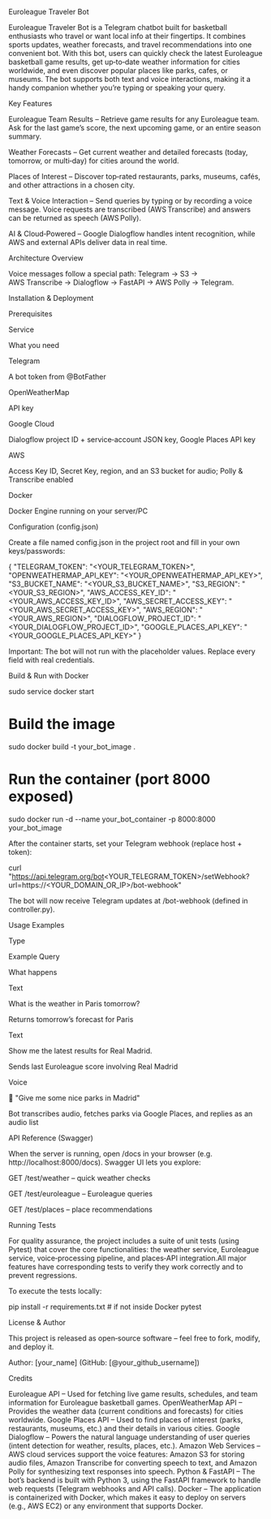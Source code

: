 Euroleague Traveler Bot

Euroleague Traveler Bot is a Telegram chatbot built for basketball enthusiasts who travel or want local info at their fingertips. It combines sports updates, weather forecasts, and travel recommendations into one convenient bot. With this bot, users can quickly check the latest Euroleague basketball game results, get up‑to‑date weather information for cities worldwide, and even discover popular places like parks, cafes, or museums. The bot supports both text and voice interactions, making it a handy companion whether you’re typing or speaking your query.

Key Features

Euroleague Team Results – Retrieve game results for any Euroleague team. Ask for the last game’s score, the next upcoming game, or an entire season summary.

Weather Forecasts – Get current weather and detailed forecasts (today, tomorrow, or multi‑day) for cities around the world.

Places of Interest – Discover top‑rated restaurants, parks, museums, cafés, and other attractions in a chosen city.

Text & Voice Interaction – Send queries by typing or by recording a voice message. Voice requests are transcribed (AWS Transcribe) and answers can be returned as speech (AWS Polly).

AI & Cloud‑Powered – Google Dialogflow handles intent recognition, while AWS and external APIs deliver data in real time.

Architecture Overview



Voice messages follow a special path: Telegram → S3 → AWS Transcribe → Dialogflow → FastAPI → AWS Polly → Telegram.

Installation & Deployment

Prerequisites

Service

What you need

Telegram

A bot token from @BotFather

OpenWeatherMap

API key

Google Cloud

Dialogflow project ID + service‑account JSON key, Google Places API key

AWS

Access Key ID, Secret Key, region, and an S3 bucket for audio; Polly & Transcribe enabled

Docker

Docker Engine running on your server/PC

Configuration (config.json)

Create a file named config.json in the project root and fill in your own keys/passwords:

{
  "TELEGRAM_TOKEN": "<YOUR_TELEGRAM_TOKEN>",
  "OPENWEATHERMAP_API_KEY": "<YOUR_OPENWEATHERMAP_API_KEY>",
  "S3_BUCKET_NAME": "<YOUR_S3_BUCKET_NAME>",
  "S3_REGION": "<YOUR_S3_REGION>",
  "AWS_ACCESS_KEY_ID": "<YOUR_AWS_ACCESS_KEY_ID>",
  "AWS_SECRET_ACCESS_KEY": "<YOUR_AWS_SECRET_ACCESS_KEY>",
  "AWS_REGION": "<YOUR_AWS_REGION>",
  "DIALOGFLOW_PROJECT_ID": "<YOUR_DIALOGFLOW_PROJECT_ID>",
  "GOOGLE_PLACES_API_KEY": "<YOUR_GOOGLE_PLACES_API_KEY>"
}

Important: The bot will not run with the placeholder values. Replace every field with real credentials.

Build & Run with Docker

sudo service docker start

# Build the image
sudo docker build -t your_bot_image .

# Run the container (port 8000 exposed)
sudo docker run -d --name your_bot_container -p 8000:8000 your_bot_image

After the container starts, set your Telegram webhook (replace host + token):

curl "https://api.telegram.org/bot<YOUR_TELEGRAM_TOKEN>/setWebhook?url=https://<YOUR_DOMAIN_OR_IP>/bot-webhook"

The bot will now receive Telegram updates at /bot-webhook (defined in controller.py).

Usage Examples

Type

Example Query

What happens

Text

What is the weather in Paris tomorrow?

Returns tomorrow’s forecast for Paris

Text

Show me the latest results for Real Madrid.

Sends last Euroleague score involving Real Madrid

Voice

🎤 "Give me some nice parks in Madrid"

Bot transcribes audio, fetches parks via Google Places, and replies as an audio list

API Reference (Swagger)

When the server is running, open /docs in your browser (e.g. http://localhost:8000/docs). Swagger UI lets you explore:

GET /test/weather  – quick weather checks

GET /test/euroleague – Euroleague queries

GET /test/places – place recommendations

Running Tests

For quality assurance, the project includes a suite of unit tests (using Pytest) that cover the core functionalities: the weather service, Euroleague service, voice‑processing pipeline, and places‑API integration.All major features have corresponding tests to verify they work correctly and to prevent regressions.

To execute the tests locally:

pip install -r requirements.txt   # if not inside Docker
pytest



License & Author

This project is released as open‑source software – feel free to fork, modify, and deploy it.

Author: [your_name] (GitHub: [@your_github_username])

Credits

Euroleague API – Used for fetching live game results, schedules, and team information for Euroleague basketball games.
OpenWeatherMap API – Provides the weather data (current conditions and forecasts) for cities worldwide.
Google Places API – Used to find places of interest (parks, restaurants, museums, etc.) and their details in various cities.
Google Dialogflow – Powers the natural language understanding of user queries (intent detection for weather, results, places, etc.).
Amazon Web Services – AWS cloud services support the voice features: Amazon S3 for storing audio files, Amazon Transcribe for converting speech to text, and Amazon Polly for synthesizing text responses into speech.
Python & FastAPI – The bot’s backend is built with Python 3, using the FastAPI framework to handle web requests (Telegram webhooks and API calls).
Docker – The application is containerized with Docker, which makes it easy to deploy on servers (e.g., AWS EC2) or any environment that supports Docker.

